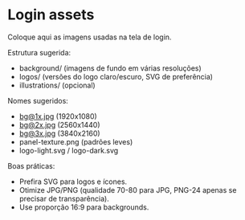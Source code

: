 Login assets
============

Coloque aqui as imagens usadas na tela de login.

Estrutura sugerida:

- background/  (imagens de fundo em várias resoluções)
- logos/       (versões do logo claro/escuro, SVG de preferência)
- illustrations/ (opcional)

Nomes sugeridos:
- bg@1x.jpg  (1920x1080)
- bg@2x.jpg  (2560x1440)
- bg@3x.jpg  (3840x2160)
- panel-texture.png (padrões leves)
- logo-light.svg / logo-dark.svg

Boas práticas:
- Prefira SVG para logos e ícones.
- Otimize JPG/PNG (qualidade 70-80 para JPG, PNG-24 apenas se precisar de transparência).
- Use proporção 16:9 para backgrounds.



